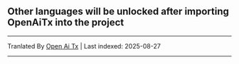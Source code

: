 ## Other languages will be unlocked after importing OpenAiTx into the project

---

Tranlated By [Open Ai Tx](https://github.com/OpenAiTx/OpenAiTx) | Last indexed: 2025-08-27

---